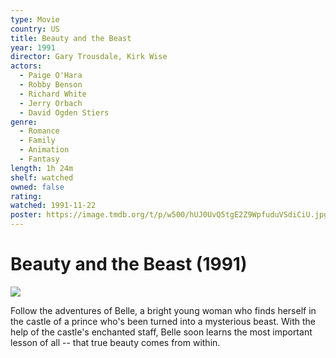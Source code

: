 ```yaml
---
type: Movie
country: US
title: Beauty and the Beast
year: 1991
director: Gary Trousdale, Kirk Wise
actors:
  - Paige O'Hara
  - Robby Benson
  - Richard White
  - Jerry Orbach
  - David Ogden Stiers
genre:
  - Romance
  - Family
  - Animation
  - Fantasy
length: 1h 24m
shelf: watched
owned: false
rating:
watched: 1991-11-22
poster: https://image.tmdb.org/t/p/w500/hUJ0UvQ5tgE2Z9WpfuduVSdiCiU.jpg
---
```


# Beauty and the Beast (1991)

![](https://image.tmdb.org/t/p/w500/hUJ0UvQ5tgE2Z9WpfuduVSdiCiU.jpg)

Follow the adventures of Belle, a bright young woman who finds herself in the castle of a prince who's been turned into a mysterious beast. With the help of the castle's enchanted staff, Belle soon learns the most important lesson of all -- that true beauty comes from within.